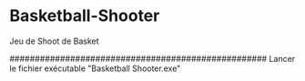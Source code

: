 # Basketball-Shooter
Jeu de Shoot de Basket


###################################################
Lancer le fichier exécutable "Basketball Shooter.exe"

